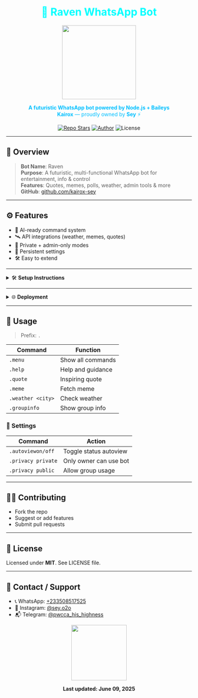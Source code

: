 
<h1 align="center" style="color: cyan;">🦉 Raven WhatsApp Bot</h1>

<p align="center">
  <img src="https://media.giphy.com/media/26AHONQ79FdWZhAI0/giphy.gif" width="200"/>
</p>

<p align="center" style="color: #00BFFF;">
  <strong>A futuristic WhatsApp bot powered by Node.js + Baileys</strong><br/>
  <strong>Kairox</strong> — proudly owned by <strong>Sey</strong> ⚡
</p>

<p align="center">
  <a href="https://github.com/kairox-sey/Raven-WhatsApp-Bot"><img alt="Repo Stars" src="https://img.shields.io/github/stars/kairox-sey/Raven-WhatsApp-Bot?style=for-the-badge"/></a>
  <a href="https://github.com/kairox-sey"><img alt="Author" src="https://img.shields.io/badge/Author-Kairox_Sey-blueviolet?style=for-the-badge"/></a>
  <img alt="License" src="https://img.shields.io/badge/License-MIT-green?style=for-the-badge"/>
</p>

---

## 🧬 Overview

> **Bot Name**: Raven  
> **Purpose**: A futuristic, multi-functional WhatsApp bot for entertainment, info & control  
> **Features**: Quotes, memes, polls, weather, admin tools & more  
> **GitHub**: [github.com/kairox-sey](https://github.com/kairox-sey)

---

## ⚙️ Features

- 🤖 AI-ready command system  
- 🛰️ API integrations (weather, memes, quotes)  
- 🔐 Private + admin-only modes  
- 💾 Persistent settings  
- 🛠️ Easy to extend  

---

<details>
<summary>🛠️ <strong>Setup Instructions</strong></summary>

### ⚡ Prerequisites

- Node.js v14+  
- npm  
- WhatsApp number for session login

### 🚀 Installation

```bash
git clone https://github.com/kairox-sey/Raven-WhatsApp-Bot.git
cd Raven-WhatsApp-Bot
npm install
```

### 🧠 Config

- Set `ownerJid` in `index.js` (e.g., `233538911895@s.whatsapp.net`)  
- Optional: Add `welcome_image.jpg` in the root directory

### 🔌 Run the Bot

```bash
node index.js
```

- Scan the QR code from the terminal

</details>

---

<details>
<summary>🌐 <strong>Deployment</strong></summary>

### ☁️ Heroku

```bash
heroku login
heroku create raven-bot
git push heroku main
```

Add a `Procfile` with:
```txt
worker: node index.js
```

---

### 🖥️ Render

- Build command: `npm install`  
- Start command: `node index.js`  

---

### 🚀 Koyeb

- Build: `npm install`  
- Run: `node index.js`  
- Scan QR from logs

---

### 🤖 bot-hosting.com

- Upload ZIP with `index.js`, `package.json`, `Procfile`
- Start command: `node index.js`

</details>

---

## 🧪 Usage

> Prefix: `.`

| Command         | Function                |
|-----------------|-------------------------|
| `.menu`         | Show all commands       |
| `.help`         | Help and guidance       |
| `.quote`        | Inspiring quote         |
| `.meme`         | Fetch meme              |
| `.weather <city>` | Check weather       |
| `.groupinfo`    | Show group info         |

### 🔐 Settings

| Command            | Action                    |
|--------------------|---------------------------|
| `.autoviewon/off`  | Toggle status autoview    |
| `.privacy private` | Only owner can use bot    |
| `.privacy public`  | Allow group usage         |

---

## 🧑‍💻 Contributing

- Fork the repo  
- Suggest or add features  
- Submit pull requests

---

## 📜 License

Licensed under **MIT**. See LICENSE file.

---

## 📡 Contact / Support

- 📞 WhatsApp: [+233508517525](https://wa.me/233508517525)  
- 📸 Instagram: [@sey.o2o](https://instagram.com/sey.o2o)  
- 📬 Telegram: [@pwcca_his_highness](https://t.me/pwcca_his_highness)  

<p align="center">
  <img src="https://media.giphy.com/media/2A75RyXVzzSI2bx4Gj/giphy.gif" width="150"/>
</p>

<p align="center"><strong>Last updated: June 09, 2025</strong></p>
